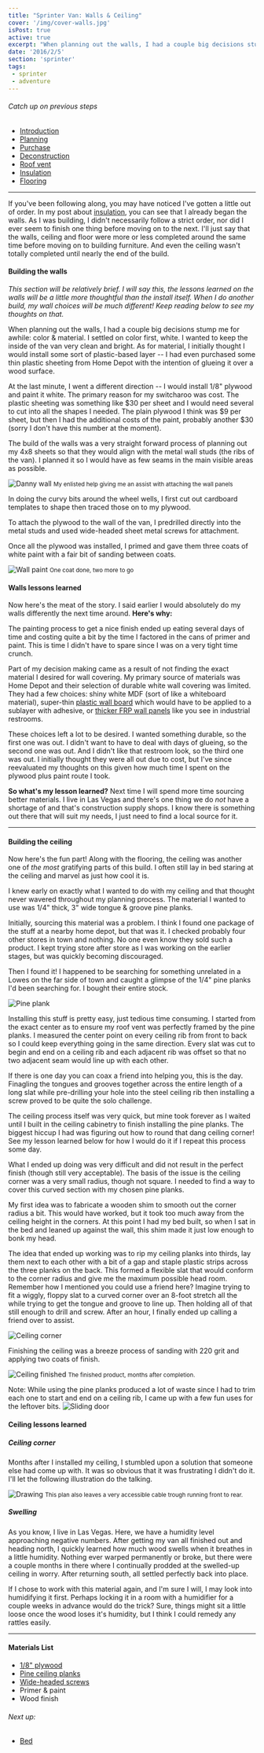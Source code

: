 ```yaml
---
title: "Sprinter Van: Walls & Ceiling"
cover: '/img/cover-walls.jpg'
isPost: true
active: true
excerpt: "When planning out the walls, I had a couple big decisions stump me for awhile: color & material. I settled on color first, white. I wanted to keep the inside of the van very clean and bright. As for material, I initially thought I would install some sort of plastic-based layer -- I had even purchased some thin plastic sheeting from Home Depot with the intention of glueing it over a wood surface."
date: '2016/2/5'
section: 'sprinter'
tags:
 - sprinter
 - adventure
---
```


###### Catch up on previous steps
- [Introduction](/2016/01/05/introduction/)
- [Planning](/2016/01/06/planning/)
- [Purchase](/2016/01/24/sprinter-purchase/)
- [Deconstruction](/2016/01/25/deconstruction/)
- [Roof vent](/2016/01/26/roof-vent/)
- [Insulation](/2016/01/26/insulation/)
- [Flooring](/2016/02/01/flooring/)

***

If you've been following along, you may have noticed I've gotten a little out of order. In my post about [insulation](/2016/01/26/insulation/), you can see that I already began the walls. As I was building, I didn't necessarily follow a strict order, nor did I ever seem to finish one thing before moving on to the next. I'll just say that the walls, ceiling and floor were more or less completed around the same time before moving on to building furniture. And even the ceiling wasn't totally completed until nearly the end of the build.

#### Building the walls

*This section will be relatively brief. I will say this, the lessons learned on the walls will be a little more thoughtful than the install itself. When I do another build, my wall choices will be much different! Keep reading below to see my thoughts on that.*

When planning out the walls, I had a couple big decisions stump me for awhile: color & material. I settled on color first, white. I wanted to keep the inside of the van very clean and bright. As for material, I initially thought I would install some sort of plastic-based layer -- I had even purchased some thin plastic sheeting from Home Depot with the intention of glueing it over a wood surface.

At the last minute, I went a different direction -- I would install 1/8" plywood and paint it white. The primary reason for my switcharoo was cost. The plastic sheeting was something like $30 per sheet and I would need several to cut into all the shapes I needed. The plain plywood I think was $9 per sheet, but then I had the additional costs of the paint, probably another $30 (sorry I don't have this number at the moment).

The build of the walls was a very straight forward process of planning out my 4x8 sheets so that they would align with the metal wall studs (the ribs of the van). I planned it so I would have as few seams in the main visible areas as possible.

![Danny wall](/img/build/build_13_.jpg)
<small>My enlisted help giving me an assist with attaching the wall panels</small>

In doing the curvy bits around the wheel wells, I first cut out cardboard templates to shape then traced those on to my plywood.

To attach the plywood to the wall of the van, I predrilled directly into the metal studs and used wide-headed sheet metal screws for attachment.

Once all the plywood was installed, I primed and gave them three coats of white paint with a fair bit of sanding between coats.

![Wall paint](/img/build/build_22_.jpg)
<small>One coat done, two more to go</small>

#### Walls lessons learned

Now here's the meat of the story. I said earlier I would absolutely do my walls differently the next time around. **Here's why:**

The painting process to get a nice finish ended up eating several days of time and costing quite a bit by the time I factored in the cans of primer and paint. This is time I didn't have to spare since I was on a very tight time crunch.

Part of my decision making came as a result of not finding the exact material I desired for wall covering. My primary source of materials was Home Depot and their selection of durable white wall covering was limited. They had a few choices: shiny white MDF (sort of like a whiteboard material), super-thin [plastic wall board](http://www.homedepot.com/p/1-16-in-x-4-ft-x-8-ft-Plastic-Panel-63003/202090190) which would have to be applied to a sublayer with adhesive, or [thicker FRP wall panels](http://www.homedepot.com/p/4-ft-x-8-ft-White-090-FRP-Wall-Board-MFTF12IXA480009600/100389836) like you see in industrial restrooms.

These choices left a lot to be desired. I wanted something durable, so the first one was out. I didn't want to have to deal with days of glueing, so the second one was out. And I didn't like that restroom look, so the third one was out. I initially thought they were all out due to cost, but I've since reevaluated my thoughts on this given how much time I spent on the plywood plus paint route I took.

**So what's my lesson learned?** Next time I will spend more time sourcing better materials. I live in Las Vegas and there's one thing we do *not* have a shortage of and that's construction supply shops. I know there is something out there that will suit my needs, I just need to find a local source for it.

***

#### Building the ceiling

Now here's the fun part! Along with the flooring, the ceiling was another one of *the most* gratifying parts of this build. I often still lay in bed staring at the ceiling and marvel as just how cool it is.

I knew early on exactly what I wanted to do with my ceiling and that thought never wavered throughout my planning process. The material I wanted to use was 1/4" thick, 3" wide tongue & groove pine planks.

Initially, sourcing this material was a problem. I think I found one package of the stuff at a nearby home depot, but that was it. I checked probably four other stores in town and nothing. No one even know they sold such a product. I kept trying store after store as I was working on the earlier stages, but was quickly becoming discouraged.

Then I found it! I happened to be searching for something unrelated in a Lowes on the far side of town and caught a glimpse of the 1/4" pine planks I'd been searching for. I bought their entire stock.

![Pine plank](/img/build/build_14_.jpg)

Installing this stuff is pretty easy, just tedious time consuming. I started from the exact center as to ensure my roof vent was perfectly framed by the pine planks. I measured the center point on every ceiling rib from front to back so I could keep everything going in the same direction. Every slat was cut to begin and end on a ceiling rib and each adjacent rib was offset so that no two adjacent seam would line up with each other.

If there is one day you can coax a friend into helping you, this is the day. Finagling the tongues and grooves together across the entire length of a long slat while pre-drilling your hole into the steel ceiling rib then installing a screw proved to be quite the solo challenge.

The ceiling process itself was very quick, but mine took forever as I waited until I built in the ceiling cabinetry to finish installing the pine planks. The biggest hiccup I had was figuring out how to round that dang ceiling corner! See my lesson learned below for how I would do it if I repeat this process some day.

What I ended up doing was very difficult and did not result in the perfect finish (though still very acceptable). The basis of the issue is the ceiling corner was a very small radius, though not square. I needed to find a way to cover this curved section with my chosen pine planks.

My first idea was to fabricate a wooden shim to smooth out the corner radius a bit. This would have worked, but it took too much away from the ceiling height in the corners. At this point I had my bed built, so when I sat in the bed and leaned up against the wall, this shim made it just low enough to bonk my head.

The idea that ended up working was to rip my ceiling planks into thirds, lay them next to each other with a bit of a gap and staple plastic strips across the three planks on the back. This formed a flexible slat that would conform to the corner radius and give me the maximum possible head room. Remember how I mentioned you could use a friend here? Imagine trying to fit a wiggly, floppy slat to a curved corner over an 8-foot stretch all the while trying to get the tongue and groove to line up. Then holding all of that still enough to drill and screw. After an hour, I finally ended up calling a friend over to assist.

![Ceiling corner](/img/build/build_53_.jpg)

Finishing the ceiling was a breeze process of sanding with 220 grit and applying two coats of finish.

![Ceiling finished](/img/build/ceiling-finished.jpg)
<small>The finished product, months after completion.</small>

Note: While using the pine planks produced a lot of waste since I had to trim each one to start and end on a ceiling rib, I came up with a few fun uses for the leftover bits.
![Sliding door](/img/build/build_26_.jpg)

#### Ceiling lessons learned

##### Ceiling corner

Months after I installed my ceiling, I stumbled upon a solution that someone else had come up with. It was so obvious that it was frustrating I didn't do it. I'll let the following illustration do the talking.

![Drawing](/img/build/corner-drawing.gif)
<small>This plan also leaves a very accessible cable trough running front to rear.</small>

##### Swelling

As you know, I live in Las Vegas. Here, we have a humidity level approaching negative numbers. After getting my van all finished out and heading north, I quickly learned how much wood swells when it breathes in a little humidity. Nothing ever warped permanently or broke, but there were a couple months in there where I continually prodded at the swelled-up ceiling in worry. After returning south, all settled perfectly back into place.

If I chose to work with this material again, and I'm sure I will, I may look into humidifying it first. Perhaps locking it in a room with a humidifier for a couple weeks in advance would do the trick? Sure, things might sit a little loose once the wood loses it's humidity, but I think I could remedy any rattles easily.

***

#### Materials List

- [1/8" plywood](http://www.homedepot.com/p/Utility-Panel-Common-1-8-In-x-4-Ft-x-8-Ft-Actual-0-106-in-x-48-in-x-96-in-833096/100535208)
- [Pine ceiling planks](http://www.lowes.com/pd_409414-1487-VGRO+8+SWWPP___)
- [Wide-headed screws](http://www.homedepot.com/p/Everbilt-8-1-in-Lath-Sharp-Point-Screw-1-lb-Box-180-Pack-116103/205142867)
- Primer & paint
- Wood finish

###### Next up:

- [Bed](/2016/02/09/bed/)
